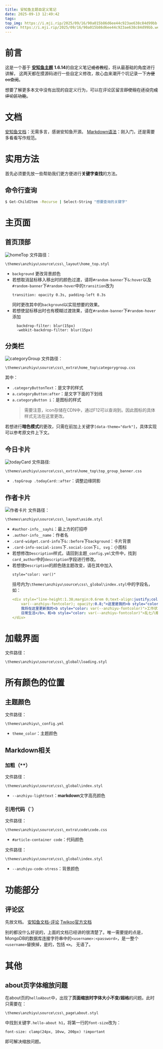 ```yaml
---
title: 安知鱼主题自定义笔记
date: 2025-09-13 12:49:42
tags:
top_img: https://i.mji.rip/2025/09/16/90a015b86d6ee44c923ae638c84d99bb.webp
cover: https://i.mji.rip/2025/09/16/90a015b86d6ee44c923ae638c84d99bb.webp
---
```


# 前言
这是一个基于 **[安知鱼主题](https://github.com/anzhiyu-c/hexo-theme-anzhiyu)** **1.6.14**的自定义笔记~~或者教程~~，将从最基础的角度进行讲解，
这两天都在摸源码进行一些自定义修改，故心血来潮开个坑记录一下~~方便oo查阅~~。

想要了解更多本文中没有出现的自定义行为，可以在评论区留言~~即使现在还没完成评论区功能~~。

# 文档
[安知鱼文档](https://docs.anheyu.com/intro.html)：无需多言，感谢安知鱼开源。
[Markdown语法](https://docs.github.com/zh/get-started/writing-on-github/getting-started-with-writing-and-formatting-on-github/basic-writing-and-formatting-syntax#styling-text)：刚入门，还是需要多看看写作规范。

# 实用方法
首先必须要先放一些帮助我们更方便进行**关键字查找**的方法。

## 命令行查询
```bash
$ Get-ChildItem -Recurse | Select-String "想要查询的关键字"
```

# 主页面

## 首页顶部
![homeTop](https://i.mji.rip/2025/09/17/daa7dfed523eb1281f40a708ebefb663.png)
文件路径：
```file
\themes\anzhiyu\source\css\_layout\home_top.styl
```
- `background` 更改背景颜色
- 若想取消鼠标移入移出时的颜色过渡，请将`#random-banner`下`&:hover`以及`#random-banner`下`#random-hover`中的`transition`改为
  ```stylus
  transition: opacity 0.3s, padding-left 0.3s
  ```
  同时更改其中的`background`以实现想要的效果。
- 若想使鼠标移出时也有模糊过渡效果，请在`#random-banner`下`#random-hover`添加
  ```stylus
    backdrop-filter: blur(15px)
    -webkit-backdrop-filter: blur(15px)
  ```

## 分类栏
![categoryGroup](https://i.mji.rip/2025/09/17/9b3e3af3a74c0efb25b3da1d803582e8.png)
文件路径：
```file
\themes\anzhiyu\source\css\_extra\home_top\categorygroup.css
```
其中：
- `.categoryButtonText`：是文字的样式
- `a.categoryButton:after`：是文字下面的下划线
- `a.categoryButton i`：是图标的样式
    > 需要注意，icon存储在CDN中，通过F12可以查询到。因此图标的具体样式无法在这里更改。

若想进行**暗色模式**的更改，只需在前加上关键字`[data-theme="dark"]`，具体实现可以参考原文件上下文。

## 今日卡片
![todayCard](https://i.mji.rip/2025/09/17/1de05c4890a2547a16de7153c6cd7768.png)
文件路径:
```file
\themes\anzhiyu\source\css\_extra\home_top\top_group_banner.css
```
- `.topGroup .todayCard::after`：调整边缘阴影

## 作者卡片
![作者卡片](https://i.mji.rip/2025/09/17/479d2eedc727fda1f7718eb596fffbdc.png)
文件路径：
``` file
\themes\anzhiyu\source\css\_layout\aside.styl
```
- `#author-info__sayhi`：最上方的打招呼
- `.author-info__name`：作者名
- `.card-widget.card-info`下`&::before`下`background`：卡片背景
- `.card-info-social-icons`下`.social-icon`下`i, svg`：小图标
- 若想修改`Description`样式，请回到主题`_config.yml`文件中，找到`card_author`中的`description`字段进行修改。
- 若想使`Description`的颜色随主题改变，请在其中加入
    ```
    style="color: var()"
    ```
    括号内为`\themes\anzhiyu\source\css\_global\index.styl`中的字段名，如： 
    ```yml
    <div style="line-height:1.38;margin:0.6rem 0;text-align:justify;color: 
        var(--anzhiyu-fontcolor); opacity:0.8;">这里是我的<b style="color: var(--anzhiyu-fontcolor)">赛博日记</b>。<br>
        我将在这里更新我的<b style="color: var(--anzhiyu-fontcolor)">工作状况</b>、<b style="color: var(--anzhiyu-fontcolor)">
        日常生活</b>、和<b style="color: var(--anzhiyu-fontcolor)">乱七八糟的一些东西</b>。
    </div>
    ```

# 加载界面
文件路径：
```
\themes\anzhiyu\source\css\_global\loading.styl
```

# 所有颜色的位置
## 主题颜色
文件路径：
```file
\themes\anzhiyu\_config.yml
```
- `theme_color`：主题颜色

## Markdown相关
### 加粗（**）
文件路径：
```file
\themes\anzhiyu\source\css\_global\index.styl
```
- `--anzhiyu-lighttext`：**markdown**文字高亮颜色

### 引用代码（`）
文件路径：
```
\themes\anzhiyu\source\css\_extra\code\code.css
```
- `#article-container code`：代码颜色

文件路径：
```file
\themes\anzhiyu\source\css\_global\index.styl
```
- `--anzhiyu-code-stress`：背景颜色

# 功能部分

## 评论区
先放文档。
[安知鱼文档-评论](https://docs.anheyu.com/advanced/#%E8%AF%84%E8%AE%BA)
[Twikoo官方文档](https://twikoo.js.org/frontend.html)

别的都没什么好说的，上面的文档已经讲的很清楚了。唯一需要提的点是，MongoDB的数据库连接字符串中的`<username>:<password>`，是一整个`<username>`替换掉，是的，包括 **`<>`**。
无语了。

# 其他

## about页字体缩放问题
在about页的`helloAbout`中，出现了**页面缩放时字体大小不变/超格**的问题。此时只需要在：
```file
\themes\anzhiyu\source\css\_page\about.styl
```
中找到关键字`.hello-about h1`，将第一行的`font-size`改为：
```stylus
font-size: clamp(24px, 10vw, 200px) !important
```
即可解决缩放问题。